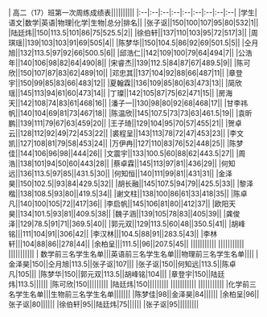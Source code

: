 |                         高二（17）班第一次周练成绩表||||||||||
|:--|:--|:--|:--|:--|:--|:--|:--|:--|
|学生|语文|数学|英语|物理|化学|生物|总分|排名||
|张子讴||150|100|107|95|80|532|1||
|陆廷炜||150|113.5|101|86|75|525.5|2||
|徐伯轩||137|110|103|95|72|517|3||
|周琪瑶||139|103|103|91|69|505|4||
|陈梦华||150|104.5|86|92|69|501.5|5||
|仝月旭||132|113.5|97|92|66|500.5|6||
|邱浩仁||142|109|100|79|64|494|7||
|公浩年||140|106|98|82|64|490|8||
|宋睿杰||139|112.5|84|87|67|489.5|9||
|陈可欣||150|107|87|83|62|489|10||
|邓忠其||137|104|92|88|66|487|11||
|章登宇||150|99|85|83|66|483|12||
|夏翰霖||136|109|85|80|63|473|13||
|简欣瑶||145|113|94|61|60|473|14||
|丁璨||142|105|87|75|62|471|15||
|房海天||142|108|74|83|61|468|16||
|潘子一||130|98|80|92|68|468|17||
|甘李祎帆||140|104|69|81|73|467|18||
|陈温欣||145|107.5|73|73|63|461.5|19||
|袁昕鹏||139|111|79|67|63|459|20||
|王子琦||129|104|95|70|57|455|21||
|贺卓云||128|112|92|49|72|453|22||
|裘程呈||143|113|78|72|47|453|23||
|李文凯||127|108|81|79|58|453|24||
|万伊冉||127|110|83|76|52|448|25||
|陈梦佳||144|106|96|98||444|26||
|文震宇||133|100.5|60|88|62|443.5|27||
|周浩||138|101|94|50|60|443|28||
|蔡卓霖||145|113|97|81||436|29||
|何知远||136|113.5|97|85||431.5|30||
|何知恒||140|111|99|81||431|31||
|金泽昊||150|102.5||93|84|429.5|32||
|胡长融||145|107.5|94|79||425.5|33||
|黎泽楷||138|108.5|93|80||419.5|34||
|谢文柱||138|100|86|61|33|418|35||
|陈卓凡||140|100|105|72||417|36||
|李启帆||145|106|81|80||412|37||
|欧阳天昊||134|101.5|93|81||409.5|38||
|魏子涵||139|105|78|83||405|39||
|龚俊泽||129|78.5|91|71||369.5|40||
|郭元双||129|113.5|60|48||350.5|41||
|胡峰铭|||111|104|91||306|42||
|李汉林|||104.5|88|91||283.5|43||
|李林轩|||104|88|86||278|44||
|余柏呈|||111.5||96||207.5|45||
|||||||||||
|||||||||||
|||||||||||
| 数学前三名学生名单|||英语前三名学生名单|||物理前三名学生名单||||
|金泽昊|150||仝月旭|113.5||张子讴|107|||
|张子讴|150||何知远|113.5||陈卓凡|105|||
|陈梦华|150||郭元双|113.5||胡峰铭|104|||
|章登宇|150||陆廷炜|113.5||||||
|陈可欣|150|||||||||
|陆廷炜|150|||||||||
|||||||||||
|||||||||||
|化学前三名学生名单|||生物前三名学生名单|||||||
|陈梦佳|98||金泽昊|84||||||
|余柏呈|96||张子讴|80||||||
|徐伯轩|95||陆廷炜|75||||||
|张子讴|95|||||||||
